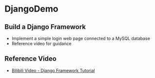# DjangoDemo

## Build a Django Framework

- Implement a simple login web page connected to a MySQL database
- Reference video for guidance

## Reference Video
- [Bilibili Video - Django Framework Tutorial](https://www.bilibili.com/video/BV1wT4y1j71A/?spm_id_from=333.1007.top_right_bar_window_custom_collection.content.click)
